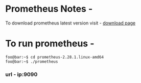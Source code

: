 # Prometheus Notes -

To download prometheus latest version visit - [download page](https://prometheus.io/download/#prometheus) 

# To run prometheus -
```console
foo@bar:~$ cd prometheus-2.28.1.linux-amd64
foo@bar:~$ ./prometheus
``` 
### url - ip:9090 

